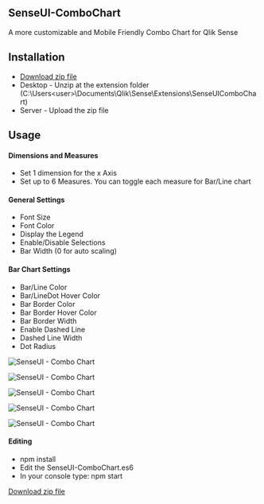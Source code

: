 ## SenseUI-ComboChart

A more customizable and Mobile Friendly Combo Chart for Qlik Sense


## Installation
- [Download zip file](https://github.com/yianni-ververis/SenseUI-ComboChart/archive/master.zip)
- Desktop - Unzip at the extension folder (C:\Users\<user>\Documents\Qlik\Sense\Extensions\SenseUIComboChart) 
- Server - Upload the zip file

## Usage

#### Dimensions and Measures
- Set 1 dimension for the x Axis
- Set up to 6 Measures. You can toggle each measure for Bar/Line chart

#### General Settings
- Font Size
- Font Color
- Display the Legend
- Enable/Disable Selections
- Bar Width (0 for auto scaling)

#### Bar Chart Settings 
- Bar/Line Color
- Bar/LineDot Hover Color
- Bar Border Color
- Bar Border Hover Color
- Bar Border Width
- Enable Dashed Line
- Dashed Line Width
- Dot Radius

![SenseUI - Combo Chart](/preview5.png?raw=true "SenseUI - Combo Chart")

![SenseUI - Combo Chart](/preview4.png?raw=true "SenseUI - Combo Chart")

![SenseUI - Combo Chart](/preview3.png?raw=true "SenseUI - Combo Chart")

![SenseUI - Combo Chart](/preview.png?raw=true "SenseUI - Combo Chart")

![SenseUI - Combo Chart](/preview2.png?raw=true "SenseUI - Combo Chart")

#### Editing
- npm install
- Edit the SenseUI-ComboChart.es6
- In your console type: npm start

[Download zip file](https://github.com/yianni-ververis/SenseUI-ComboChart/archive/master.zip)